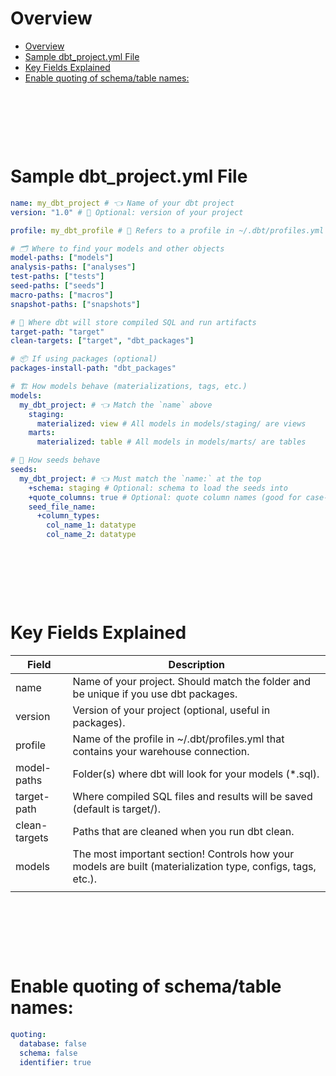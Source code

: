 # Overview

- [Overview](#overview)
- [Sample dbt_project.yml File](#sample-dbt_projectyml-file)
- [Key Fields Explained](#key-fields-explained)
- [Enable quoting of schema/table names:](#enable-quoting-of-schematable-names)

&nbsp;

&nbsp;

&nbsp;

# Sample dbt_project.yml File

```yml
name: my_dbt_project # 👈 Name of your dbt project
version: "1.0" # 🔖 Optional: version of your project

profile: my_dbt_profile # 🔐 Refers to a profile in ~/.dbt/profiles.yml

# 🗂️ Where to find your models and other objects
model-paths: ["models"]
analysis-paths: ["analyses"]
test-paths: ["tests"]
seed-paths: ["seeds"]
macro-paths: ["macros"]
snapshot-paths: ["snapshots"]

# 📁 Where dbt will store compiled SQL and run artifacts
target-path: "target"
clean-targets: ["target", "dbt_packages"]

# 📦 If using packages (optional)
packages-install-path: "dbt_packages"

# 🏗️ How models behave (materializations, tags, etc.)
models:
  my_dbt_project: # 👈 Match the `name` above
    staging:
      materialized: view # All models in models/staging/ are views
    marts:
      materialized: table # All models in models/marts/ are tables

# 🌱 How seeds behave
seeds:
  my_dbt_project: # 👈 Must match the `name:` at the top
    +schema: staging # Optional: schema to load the seeds into
    +quote_columns: true # Optional: quote column names (good for case-sensitive warehouses)
    seed_file_name:
      +column_types:
        col_name_1: datatype
        col_name_2: datatype
```

&nbsp;

&nbsp;

&nbsp;

# Key Fields Explained

| Field         | Description                                                                                                 |
| ------------- | ----------------------------------------------------------------------------------------------------------- |
| name          | Name of your project. Should match the folder and be unique if you use dbt packages.                        |
| version       | Version of your project (optional, useful in packages).                                                     |
| profile       | Name of the profile in ~/.dbt/profiles.yml that contains your warehouse connection.                         |
| model-paths   | Folder(s) where dbt will look for your models (\*.sql).                                                     |
| target-path   | Where compiled SQL files and results will be saved (default is target/).                                    |
| clean-targets | Paths that are cleaned when you run dbt clean.                                                              |
| models        | The most important section! Controls how your models are built (materialization type, configs, tags, etc.). |
|               |                                                                                                             |

&nbsp;

&nbsp;

&nbsp;

# Enable quoting of schema/table names:

```yaml
quoting:
  database: false
  schema: false
  identifier: true
```

&nbsp;

&nbsp;

&nbsp;
